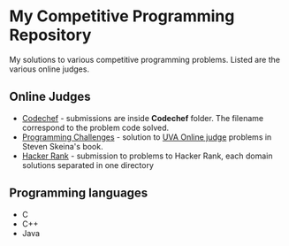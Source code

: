 My Competitive Programming Repository
=========

My solutions to various competitive programming problems. Listed are the various online judges. 


Online Judges
-----------

* [Codechef] - submissions are inside __Codechef__ folder. The filename correspond to the problem code solved.
* [Programming Challenges] - solution to [UVA Online judge] problems in Steven Skeina's book.
* [Hacker Rank] - submission to problems to Hacker Rank, each domain solutions separated in one directory


Programming languages
-----------
 * C
 * C++
 * Java

[Codechef]:http://www.codechef.com/
[Programming Challenges]:http://en.wikipedia.org/wiki/Programming_Challenges_(book)
[UVA Online judge]:http://uva.onlinejudge.org/
[Hacker Rank]:https://www.hackerrank.com
